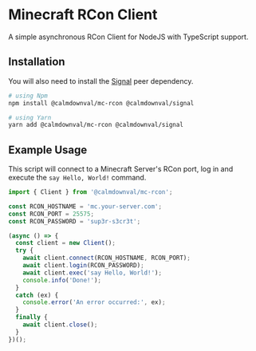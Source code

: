 # Minecraft RCon Client

A simple asynchronous RCon Client for NodeJS with TypeScript support.

## Installation

You will also need to install the
[Signal](https://github.com/CalmDownVal/signal) peer dependency.

```sh
# using Npm
npm install @calmdownval/mc-rcon @calmdownval/signal

# using Yarn
yarn add @calmdownval/mc-rcon @calmdownval/signal
```

## Example Usage

This script will connect to a Minecraft Server's RCon port, log in and execute
the `say Hello, World!` command.

```ts
import { Client } from '@calmdownval/mc-rcon';

const RCON_HOSTNAME = 'mc.your-server.com';
const RCON_PORT = 25575;
const RCON_PASSWORD = 'sup3r-s3cr3t';

(async () => {
  const client = new Client();
  try {
    await client.connect(RCON_HOSTNAME, RCON_PORT);
    await client.login(RCON_PASSWORD);
    await client.exec('say Hello, World!');
    console.info('Done!');
  }
  catch (ex) {
    console.error('An error occurred:', ex);
  }
  finally {
    await client.close();
  }
})();
```
